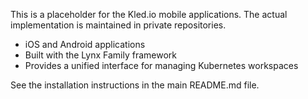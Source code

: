 
This is a placeholder for the Kled.io mobile applications. The actual implementation is maintained in private repositories.


- iOS and Android applications
- Built with the Lynx Family framework
- Provides a unified interface for managing Kubernetes workspaces


See the installation instructions in the main README.md file.
